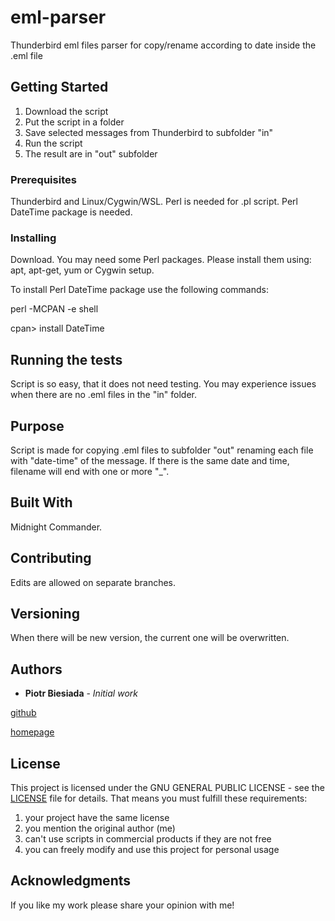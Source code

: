 # eml-parser
Thunderbird eml files parser for copy/rename according to date inside the .eml file

## Getting Started

1. Download the script
2. Put the script in a folder
3. Save selected messages from Thunderbird to subfolder "in"
4. Run the script
5. The result are in "out" subfolder

### Prerequisites

Thunderbird and Linux/Cygwin/WSL. Perl is needed for .pl script. Perl DateTime package is needed.

### Installing

Download. You may need some Perl packages. Please install them using: apt, apt-get, yum or Cygwin setup.

To install Perl DateTime package use the following commands:

perl -MCPAN -e shell

cpan> install DateTime

## Running the tests

Script is so easy, that it does not need testing. You may experience issues when there are no .eml files in the "in" folder.

## Purpose

Script is made for copying .eml files to subfolder "out" renaming each file with "date-time" of the message.
If there is the same date and time, filename will end with one or more "\_".

## Built With

Midnight Commander.

## Contributing

Edits are allowed on separate branches.

## Versioning

When there will be new version, the current one will be overwritten.

## Authors

* **Piotr Biesiada** - *Initial work*

[github](https://github.com/pbies)

[homepage](https://pbies.net/)

## License

This project is licensed under the GNU GENERAL PUBLIC LICENSE - see the [LICENSE](LICENSE) file for details.
That means you must fulfill these requirements:
1. your project have the same license
2. you mention the original author (me)
3. can't use scripts in commercial products if they are not free
4. you can freely modify and use this project for personal usage

## Acknowledgments

If you like my work please share your opinion with me!
